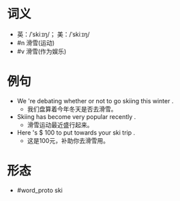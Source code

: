 # 词义
- 英：/ˈskiːɪŋ/； 美：/ˈskiːɪŋ/
- #n 滑雪(运动)
- #v 滑雪(作为娱乐)
# 例句
- We 're debating whether or not to go skiing this winter .
	- 我们盘算着今年冬天是否去滑雪。
- Skiing has become very popular recently .
	- 滑雪运动最近盛行起来。
- Here 's $ 100 to put towards your ski trip .
	- 这是100元，补助你去滑雪用。
# 形态
- #word_proto ski
